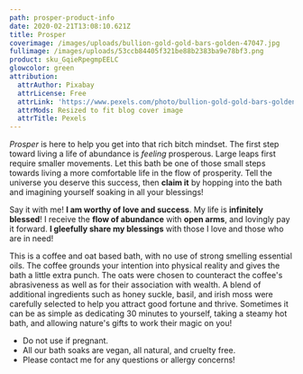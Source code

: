 ```yaml
---
path: prosper-product-info
date: 2020-02-21T13:08:10.621Z
title: Prosper
coverimage: /images/uploads/bullion-gold-gold-bars-golden-47047.jpg
fullimage: /images/uploads/53ccb84405f321be88b2383ba9e78bf3.png
product: sku_GqieRpegmpEELC
glowcolor: green
attribution:
  attrAuthor: Pixabay
  attrLicense: Free
  attrLink: 'https://www.pexels.com/photo/bullion-gold-gold-bars-golden-47047/'
  attrMods: Resized to fit blog cover image
  attrTitle: Pexels
---
```

<!--StartFragment-->

*Prosper* is here to help you get into that rich bitch mindset. The first step toward living a life of abundance is *feeling* prosperous. Large leaps first require smaller movements. Let this bath be one of those small steps towards living a more comfortable life in the flow of prosperity. Tell the universe you deserve this success, then **claim it** by hopping into the bath and imagining yourself soaking in all your blessings! 

Say it with me! **I am worthy of love and success**. My life is **infinitely blessed**! I receive the **flow of abundance** with **open arms**, and lovingly pay it forward. **I gleefully share my blessings** with those I love and those who are in need!

This is a coffee and oat based bath, with no use of strong smelling essential oils. The coffee grounds your intention into physical reality and gives the bath a little extra punch. The oats were chosen to counteract the coffee's abrasiveness as well as for their association with wealth. A blend of additional ingredients such as honey suckle, basil, and irish moss were carefully selected to help you attract good fortune and thrive. Sometimes it can be as simple as dedicating 30 minutes to yourself, taking a steamy hot bath, and allowing nature's gifts to work their magic on you!

* Do not use if pregnant. 
* All our bath soaks are vegan, all natural, and cruelty free.
* Please contact me for any questions or allergy concerns!
